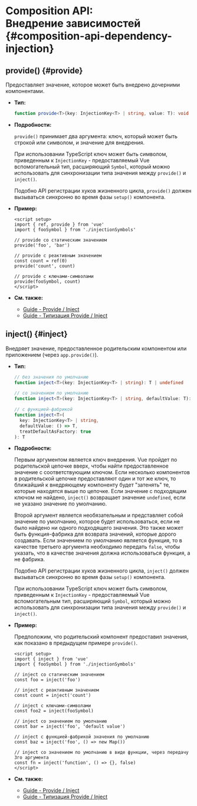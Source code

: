 # Composition API: <br>Внедрение зависимостей {#composition-api-dependency-injection}

## provide() {#provide}

Предоставляет значение, которое может быть внедрено дочерними компонентами.

- **Тип:**

  ```ts
  function provide<T>(key: InjectionKey<T> | string, value: T): void
  ```

- **Подробности:**

  `provide()` принимает два аргумента: ключ, который может быть строкой или символом, и значение для внедрения.

  При использовании TypeScript ключ может быть символом, приведенным к `InjectionKey` - предоставляемый Vue вспомогательный тип, расширяющий `Symbol`, который можно использовать для синхронизации типа значения между `provide()` и `inject()`.

  Подобно API регистрации хуков жизненного цикла, `provide()` должен вызываться синхронно во время фазы `setup()` компонента.

- **Пример:**

  ```vue
  <script setup>
  import { ref, provide } from 'vue'
  import { fooSymbol } from './injectionSymbols'

  // provide со статическим значением
  provide('foo', 'bar')

  // provide с реактивным значением
  const count = ref(0)
  provide('count', count)

  // provide с ключами-символами
  provide(fooSymbol, count)
  </script>
  ```

- **См. также:**
  - [Guide - Provide / Inject](/guide/components/provide-inject)
  - [Guide - Типизация Provide / Inject](/guide/typescript/composition-api#typing-provide-inject) <sup class="vt-badge ts" />

## inject() {#inject}

Внедряет значение, предоставленное родительским компонентом или приложением (через `app.provide()`).

- **Тип:**

  ```ts
  // без значения по умолчанию
  function inject<T>(key: InjectionKey<T> | string): T | undefined

  // со значением по умолчанию
  function inject<T>(key: InjectionKey<T> | string, defaultValue: T): T

  // с функцией-фабрикой
  function inject<T>(
    key: InjectionKey<T> | string,
    defaultValue: () => T,
    treatDefaultAsFactory: true
  ): T
  ```

- **Подробности:**

  Первым аргументом является ключ внедрения. Vue пройдет по родительской цепочке вверх, чтобы найти предоставленное значение с соответствующим ключом. Если несколько компонентов в родительской цепочке предоставляют один и тот же ключ, то ближайший к внедряющему компоненту будет "затенять" те, которые находятся выше по цепочке. Если значение с подходящим ключом не найдено, `inject()` возвращает значение `undefined`, если не указано значение по умолчанию.

  Второй аргумент является необязательным и представляет собой значение по умолчанию, которое будет использоваться, если не было найдено ни одного подходящего значения. Это также может быть функция-фабрика для возврата значений, которые дорого создавать. Если значением по умолчанию является функция, то в качестве третьего аргумента необходимо передать `false`, чтобы указать, что в качестве значения должна использоваться функция, а не фабрика.

  Подобно API регистрации хуков жизненного цикла, `inject()` должен вызываться синхронно во время фазы `setup()` компонента.

  При использовании TypeScript ключ может быть символом, приведенным к `InjectionKey` - предоставляемый Vue вспомогательным тип, расширяющий `Symbol`, который можно использовать для синхронизации типа значения между `provide()` и `inject()`.

- **Пример:**

  Предположим, что родительский компонент предоставил значения, как показано в предыдущем примере `provide()`.

  ```vue
  <script setup>
  import { inject } from 'vue'
  import { fooSymbol } from './injectionSymbols'

  // inject co статическим значением
  const foo = inject('foo')

  // inject с реактивным значением
  const count = inject('count')

  // inject с ключами-символами
  const foo2 = inject(fooSymbol)

  // inject со значением по умолчанию
  const bar = inject('foo', 'default value')

  // inject с функцией-фабрикой значения по умолчанию
  const baz = inject('foo', () => new Map())

  // inject со значением по умолчанию в виде функции, через передачу 3го аргумента
  const fn = inject('function', () => {}, false)
  </script>
  ```

- **См. также:**
  - [Guide - Provide / Inject](/guide/components/provide-inject)
  - [Guide - Типизация Provide / Inject](/guide/typescript/composition-api#typing-provide-inject) <sup class="vt-badge ts" />
